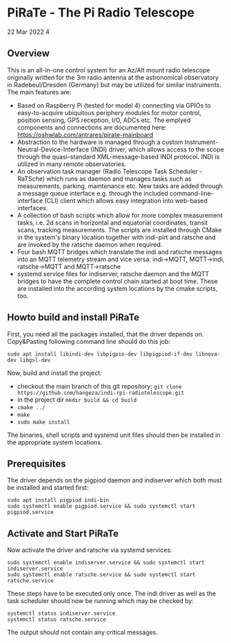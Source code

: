 # PiRaTe - The Pi Radio Telescope
22 Mar 2022 4
## Overview
This is an all-in-one control system for an Az/Alt mount radio telescope originally written for the 3m radio antenna at the astronomical observatory in Radebeul/Dresden (Germany) but may be utilized for similar instruments. 
The main features are:
- Based on Raspberry Pi (tested for model 4) connecting via GPIOs to easy-to-acquire ubiquitous periphery modules for motor control, position sensing, GPS reception, I/O, ADCs etc. The emplyed components and connections are documented here: https://oshwlab.com/antrares/pirate-mainboard
- Abstraction to the hardware is managed through a custom Instrument-Neutral-Device-Interface (INDI) driver, which allows access to the scope through the quasi-standard XML-message-based INDI protocol. INDI is utilized in many remote observatories.
- An observation task manager (Radio Telescope Task Scheduler - RaTSche) which runs as daemon and manages tasks such as measurements, parking, maintenance etc. New tasks are added through a message queue interface e.g. through the included command-line-interface (CLI) client which allows easy integration into web-based interfaces.
- A collection of bash scripts which allow for more complex measurement tasks, i.e. 2d scans in horizontal and equatorial coordinates, transit scans, tracking measurements. The scripts are installed through CMake in the system's binary location together with indi-pirt and ratsche and are invoked by the ratsche daemon when required.
- Four bash MQTT bridges which translate the indi and ratsche messages into an MQTT telemetry stream and vice versa: indi->MQTT, MQTT->indi, ratsche->MQTT and MQTT->ratsche
- systemd service files for indiserver, ratsche daemon and the MQTT bridges to have the complete control chain started at boot time. These are installed into the according system locations by the cmake scripts, too.

## Howto build and install PiRaTe
First, you need all the packages installed, that the driver depends on. Copy&Pasting following command line should do this job:

`sudo apt install libindi-dev libpigpio-dev libpigpiod-if-dev libnova-dev libgsl-dev`

Now, build and install the project:
- checkout the main branch of this git repository: `git clone https://github.com/hangeza/indi-rpi-radiotelescope.git`
- in the project dir `mkdir build && cd build`
- `cmake ../`
- `make`
- `sudo make install`

The binaries, shell scripts and systemd unit files should then be installed in the appropriate system locations.

## Prerequisites
The driver depends on the pigpiod daemon and indiserver which both must be installed and started first:
```
sudo apt install pigpiod indi-bin
sudo systemctl enable pigpiod.service && sudo systemctl start pigpiod.service
```

## Activate and Start PiRaTe
Now activate the driver and ratsche via systemd services:

    sudo systemctl enable indiserver.service && sudo systemctl start indiserver.service
    sudo systemctl enable ratsche.service && sudo systemctl start ratsche.service

These steps have to be executed only once. The indi driver as well as the task scheduler should now be running which may be checked by:

    systemctl status indiserver.service
    systemctl status ratsche.service

The output should not contain any critical messages.
